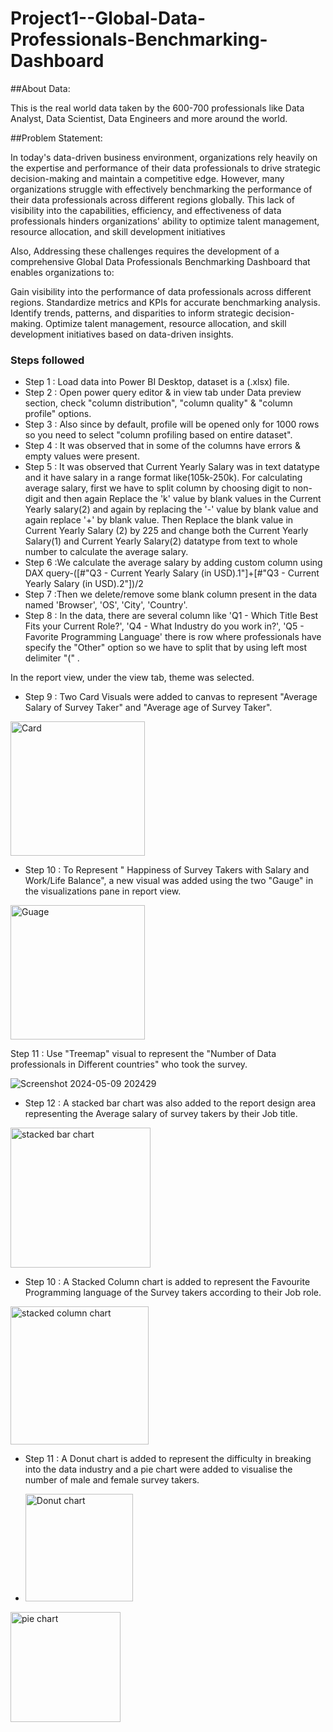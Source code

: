 
# Project1--Global-Data-Professionals-Benchmarking-Dashboard

##About Data:

This is the real world data taken by the 600-700 professionals like Data Analyst, Data Scientist, Data Engineers and more around the world.

##Problem Statement:

In today's data-driven business environment, organizations rely heavily on the expertise and performance of their data professionals to drive strategic decision-making and maintain a competitive edge. However, many organizations struggle with effectively benchmarking the performance of their data professionals across different regions globally. This lack of visibility into the capabilities, efficiency, and effectiveness of data professionals hinders organizations' ability to optimize talent management, resource allocation, and skill development initiatives

Also, Addressing these challenges requires the development of a comprehensive Global Data Professionals Benchmarking Dashboard that enables organizations to:

Gain visibility into the performance of data professionals across different regions.
Standardize metrics and KPIs for accurate benchmarking analysis.
Identify trends, patterns, and disparities to inform strategic decision-making.
Optimize talent management, resource allocation, and skill development initiatives based on data-driven insights.

### Steps followed 

- Step 1 : Load data into Power BI Desktop, dataset is a (.xlsx) file.
- Step 2 : Open power query editor & in view tab under Data preview section, check "column distribution", "column quality" & "column profile" options.
- Step 3 : Also since by default, profile will be opened only for 1000 rows so you need to select "column profiling based on entire dataset".
- Step 4 : It was observed that in some of the columns have errors & empty values were present.
- Step 5 : It was observed that Current Yearly Salary was in text datatype and it have salary in a range format like(105k-250k). For calculating average salary, first we have to split column by choosing digit to non-digit and then again Replace the 'k' value by blank values in the Current Yearly salary(2) and again by replacing the '-' value by blank value and again replace '+' by blank value. Then Replace the blank value in Current Yearly Salary (2) by 225 and change both the Current Yearly Salary(1) and Current Yearly Salary(2) datatype from text to whole number to calculate the average salary. 
- Step 6 :We calculate the average salary by adding custom column using DAX query-([#"Q3 - Current Yearly Salary (in USD).1"]+[#"Q3 - Current Yearly Salary (in USD).2"])/2
- Step 7 :Then we delete/remove some blank column present in the data named 'Browser', 'OS', 'City', 'Country'.
- Step 8 : In the data, there are several column like 'Q1 - Which Title Best Fits your Current Role?', 'Q4 - What Industry do you work in?', 'Q5 - Favorite Programming Language' there is row where professionals have specify the "Other" option so we have to split that by using left most delimiter "(" .

In the report view, under the view tab, theme was selected.

- Step 9 : Two Card Visuals were added to canvas to represent "Average Salary of Survey Taker" and "Average age of Survey Taker".

<img width="215" alt="Card" src="https://github.com/anchal765/Project1--Global-Data-Professionals-Benchmarking-Dashboard/assets/105012057/c90038ed-53a5-47a7-9da2-467fd4b09f95">

- Step 10 : To Represent " Happiness of Survey Takers with Salary and Work/Life Balance", a new visual was added using the two "Gauge" in the visualizations pane in report view.
<img width="215" alt="Guage" src="https://github.com/anchal765/Project1--Global-Data-Professionals-Benchmarking-Dashboard/assets/105012057/ee7dc0e6-a461-4d7c-b18d-452a4d9e169d">

 Step 11 : Use "Treemap" visual to represent the "Number of Data professionals in Different countries" who took the survey.
 
![Screenshot 2024-05-09 202429](https://github.com/anchal765/Project1--Global-Data-Professionals-Benchmarking-Dashboard/assets/105012057/aba123d5-7767-4816-a875-8f724063cbae)

- Step 12 : A stacked bar chart was also added to the report design area representing the Average salary of survey takers by their Job title.

<img width="224" alt="stacked bar chart" src="https://github.com/anchal765/Project1--Global-Data-Professionals-Benchmarking-Dashboard/assets/105012057/f845982f-aece-4155-940e-7c7d9303435f">

- Step 10 : A Stacked Column chart is added to represent the Favourite Programming language of the Survey takers according to their Job role.
<img width="221" alt="stacked column chart" src="https://github.com/anchal765/Project1--Global-Data-Professionals-Benchmarking-Dashboard/assets/105012057/39a0697b-13fe-4735-9755-a3ad00ae7cc9">

- Step 11 : A Donut chart is added to represent the difficulty in breaking into the data industry and a pie chart were added to visualise the number of male and female survey takers.

- <img width="172" alt="Donut chart" src="https://github.com/anchal765/Project1--Global-Data-Professionals-Benchmarking-Dashboard/assets/105012057/33b0dcef-f315-4881-9183-9ad585aeb66e">
<img width="176" alt="pie chart" src="https://github.com/anchal765/Project1--Global-Data-Professionals-Benchmarking-Dashboard/assets/105012057/c977342c-6d2a-4768-8138-82464658fcfe">
